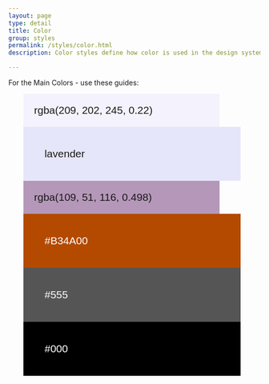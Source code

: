 ```yaml
---
layout: page
type: detail
title: Color
group: styles
permalink: /styles/color.html
description: Color styles define how color is used in the design system.

---
```



<style>
#container {
  height: 100%;
  width: 90%;
	font-size:1.5em;
	font-family:sans-serif;
	position:relative;
	margin:0 auto;
	display: flex;
  flex-flow: row;
}
#colorswatch {
margin:0 auto;
  flex-flow: row;
    left:5px;
position: relative;
  height: auto;
}
div {
	display:block;
}

.square-copper {
color:white;
  background-color: #B34A00;
	 display:inline-block;
	padding:2em;
    width:350px;
}
.square-lavenderlight {

  background-color: rgba(209, 202, 245, 0.22);
	 display:inline-block; 
      width:350px;
      padding:1em;
}
.square-lavender {
display:block; 
  background-color: lavender;
	 display:inline-block; 
      width:350px;
      padding:2em;
}
.square-lavenderdark {
	 display:inline-block; 
  width:350px;
  padding:1em;
  background-color: rgba(109, 51, 116, 0.498);
}
.square-gray {
	color:white;
  background-color: #555;
	 display:inline-block; padding:2em;
     
      width:350px;
}
.square-black {
  background-color: black;
	 display:inline-block; padding:2em;
	color:white;
     width:350px;
     
}
</style>

For the Main Colors - use these guides:
<div id="container">

<div id="colorswatch">
<div class="square-lavenderlight">rgba(209, 202, 245, 0.22)</div>
<div class="square-lavender">lavender</div>
<div class="square-lavenderdark">rgba(109, 51, 116, 0.498)</div>

<div class="square-copper">#B34A00 </div>
<div class="square-gray">#555</div>
<div class="square-black">#000</div>
</div>
	</div>

<br>
check out [Material Design's color styles page](https://material.io/guidelines/style/color.html).
